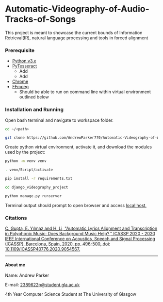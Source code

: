 # Automatic-Videography-of-Audio-Tracks-of-Songs

This project is meant to showcase the current bounds of Information Retrieval(IR), natural language processing and tools in forced alignment

### Prerequisite

* [Python v3.x](https://www.python.org/)
* [PyTesseract](https://github.com/tesseract-ocr/tesseract#installing-tesseract)
    * Add
    * Add 
* [Chrome](https://support.google.com/chrome/answer/95346?hl=en-GB&co=GENIE.Platform%3DDesktop)
* [FFmpeg](https://www.ffmpeg.org/)
    * Should be able to run on command line within virtual environment outlined below

### Installation and Running

Open bash terminal and navigate to workspace folder. 

```bash
cd ~/<path>

git clone https://github.com/AndrewParker770/Automatic-Videography-of-Audio-Tracks-of-Songs.git
```

Create python virtual environment, activate it, and download the modules used by the project:

```bash
python -m venv venv

. venv/Script/activate

pip install -r requirements.txt
```

```bash
cd django_videography_project

python manage.py runserver

```
Terminal output should prompt to open browser and access [local host.](http://127.0.0.1:8000/)


### Citations

[C. Gupta, E. Yılmaz and H. Li, "Automatic Lyrics Alignment and Transcription in Polyphonic Music: Does Background Music Help?," ICASSP 2020 - 2020 IEEE International Conference on Acoustics, Speech and Signal Processing (ICASSP), Barcelona, Spain, 2020, pp. 496-500, doi: 10.1109/ICASSP40776.2020.9054567.](https://ieeexplore.ieee.org/document/9054567)

___

#### About me

Name: Andrew Parker

E-mail: 2389622p@student.gla.ac.uk

4th Year Computer Science Student at The University of Glasgow